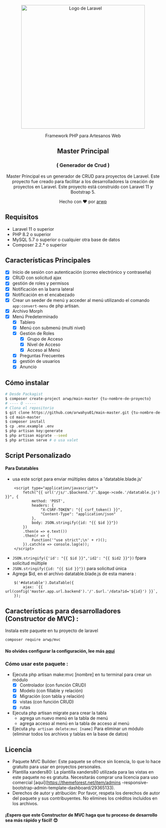 <p style="text-align: center"><a href="https://laravel.com" target="_blank"><img src="https://raw.githubusercontent.com/laravel/art/master/logo-lockup/5%20SVG/2%20CMYK/1%20Full%20Color/laravel-logolockup-cmyk-red.svg" width="400" alt="Logo de Laravel"></a></p>

<p style="text-align: center">
Framework PHP para Artesanos Web
</p>

<h2 style="text-align: center"> Master Principal </h2>
<h3 style="text-align: center">( Generador de Crud )</h3>
<p style="text-align: center">
Master Principal es un generador de CRUD para proyectos de Laravel. Este proyecto fue creado para facilitar a los desarrolladores la creación de proyectos en Laravel. Este proyecto está construido con Laravel 11 y Bootstrap 5.
</p>
<p style="text-align: center">
Hecho con ❤️ por <a href="https://www.linkedin.com/in/arwahyupradana/" target="_blank">arwp</a>
</p>

## Requisitos

- Laravel 11 o superior
- PHP 8.2 o superior
- MySQL 5.7 o superior o cualquier otra base de datos
- Composer 2.2.* o superior

## Características Principales
- [x] Inicio de sesión con autenticación (correo electrónico y contraseña)
- [x] CRUD con solicitud ajax
- [x] gestión de roles y permisos
- [x] Notificación en la barra lateral
- [x] Notificación en el encabezado
- [x] Crear un seeder de menú y acceder al menú utilizando el comando `app:convert-menu` de php artisan.
- [x] Archivo Morph
- [x] Menú Predeterminado
    - [x] Tablero
    - [x] Menú con submenú (multi nivel)
    - [x] Gestión de Roles
      - [x] Grupo de Acceso
      - [x] Nivel de Acceso
      - [x] Acceso al Menú
    - [x] Preguntas Frecuentes
    - [x] gestión de usuarios
    - [x] Anuncio

## Cómo instalar
```bash
# Desde Packagist
$ composer create-project arwp/main-master {tu-nombre-de-proyecto}
# ---- O -----
# Clona el repositorio
$ git clone https://github.com/arwahyu01/main-master.git {tu-nombre-de-proyecto}
$ cd main-master
$ composer install
$ cp .env.example .env
$ php artisan key:generate
$ php artisan migrate --seed
$ php artisan serve # o usa valet
```

## Script Personalizado
#### Para Datatables
- usa este script para enviar múltiples datos a 'datatable.blade.js'
```
    <script type="application/javascript">
        fetch("{{ url('/js/'.$backend.'/'.$page->code.'/datatable.js') }}", {
            method: 'POST',
            headers: {
                "X-CSRF-TOKEN": "{{ csrf_token() }}",
                "Content-Type": "application/json"
            },
            body: JSON.stringify({id: "{{ $id }}"})
        })
        .then(e => e.text())
        .then(r => {
            Function('"use strict";\n' + r)();
        }).catch(e => console.log(e));
    </script>
```
- `JSON.stringify({'id': "{{ $id }}",'id2': "{{ $id2 }}"})` fpara solicitud múltiple
- `JSON.stringify({id: "{{ $id }}"})` para solicitud única
- Agrega $id, en el archivo datatable.blade.js de esta manera :
```
    $('#datatable').DataTable({
        ajax: `{{ url(config('master.app.url.backend').'/'.$url.'/data?id='${id}') }}`,
    });
```

## Características para desarrolladores (Constructor de MVC) :
Instala este paquete en tu proyecto de laravel
```bash
composer require arwp/mvc
```
#### No olvides configurar la configuración, lee más [aquí](https://github.com/arwahyu01/mvc-builder)
### Cómo usar este paquete :
  - Ejecuta php artisan make:mvc [nombre] en tu terminal para crear un módulo
    - [x] Controlador (con función CRUD)
    - [x] Modelo (con fillable y relación)
    - [x] Migración (con tabla y relación)
    - [x] vistas (con función CRUD)
    - [x] rutas 
  - Ejecuta php artisan migrate para crear la tabla
    - agrega un nuevo menú en la tabla de menú
    - agrega acceso al menú en la tabla de acceso al menú
  - Ejecuta `php artisan delete:mvc [name]` Para eliminar un módulo (eliminar todos los archivos y tablas en la base de datos)

## Licencia
- Paquete MVC Builder: Este paquete se ofrece sin licencia, lo que lo hace gratuito para usar en proyectos personales.
- Plantilla xanders80: La plantilla xanders80 utilizada para las vistas en este paquete no es gratuita. Necesitarás comprar una licencia para uso comercial [aquí](https://themeforest.net/item/admins -responsive-bootstrap-admin-template-dashboard/29365133).
- Derechos de autor y atribución: Por favor, respeta los derechos de autor del paquete y sus contribuyentes. No elimines los créditos incluidos en los archivos.

#### ¡Espero que este Constructor de MVC haga que tu proceso de desarrollo sea más rápido y fácil! 😊
